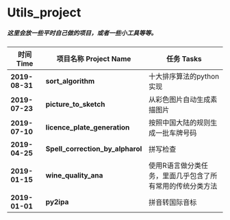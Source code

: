 # Utils_project


##### 这里会放一些平时自己做的项目，或者一些小工具等等。



| 时间 Time      | 项目名称 Project Name            | 任务 Tasks                                                |
| -------------- | -------------------------------- | --------------------------------------------------------- |
| **2019-08-31** | **sort_algorithm**               | 十大排序算法的python实现                                  |
| **2019-07-23** | **picture_to_sketch**            | 从彩色图片自动生成素描图片                                |
| **2019-07-10** | **licence_plate_generation**     | 按照中国大陆的规则生成一批车牌号码                        |
| **2019-04-25** | **Spell_correction_by_alpharol** | 拼写检查                                                  |
| **2019-01-15** | **wine_quality_ana**             | 使用R语言做分类任务，里面几乎包含了所有常用的传统分类方法 |
| **2019-01-01** | **py2ipa**                       | 拼音转国际音标                                            |

